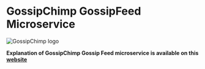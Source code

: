 # GossipChimp GossipFeed Microservice

![GossipChimp logo](https://i.ibb.co/nngkmjY/logo.png)

**Explanation of GossipChimp Gossip Feed microservice is available on this [website](https://shiny-palladium-f35.notion.site/GossipChimp-GossipFeed-Microservice-Explanation-46f613623b3b4b96bb1904f488b1cd5c)**
